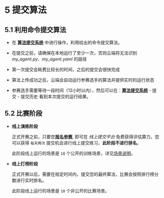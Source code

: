 # 5 提交算法

## 5.1 利用命令提交算法

- 在 [**算法提交系统**](https://competition.atomgit.com/competitionInfo?id=2e1cce10c89711edb4b22fd906d12a1e) 中进行操作，利用给出的命令提交算法。

- 在提交之前，请确保在本地运行了至少一次，否则云端将无法识别 *my_agent.py*、*my_agent.yaml* 的路径

- 第一次提交会耗费比较长的时间，之后的提交会很快完成

- 算法上传成功之后，云端会自动运行参赛选手的算法并提供实时的运行状态

- 参赛选手需要等待一段时间（12小时以内），然后可以在：[**算法提交系统**](https://competition.atomgit.com/competitionInfo?id=2e1cce10c89711edb4b22fd906d12a1e) - 提交 - 提交历史 看到本次提交的运行结果。

## 5.2 比赛阶段

- **线上演练阶段**

    正式开赛之前，只要您[**报名参赛**](https://competition.atomgit.com/competitionInfo?id=2e1cce10c89711edb4b22fd906d12a1e), 即可在 *线上提交平台* 免费获得评估算力，您可以获得 `每天两次` 提交机会进行线上提交练习，**此阶段不进行排名**。

    此阶段线上运行的场景是 `10` 个公开的训练场景，详见[场景说明](zh-cn/scenarios.md#61-训练场景)。

- **线上打榜阶段**

    正式开赛以后，需要在规定时间内，提交您的最终算法，比赛会按照排行榜分数进行实时排名。

    此阶段线上运行的场景是 `10` 个非公开的比赛场景。